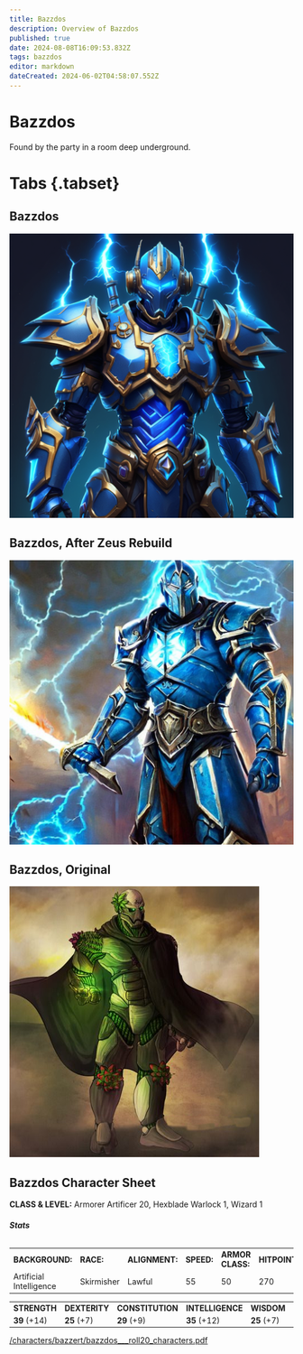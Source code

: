 ```yaml
---
title: Bazzdos
description: Overview of Bazzdos
published: true
date: 2024-08-08T16:09:53.832Z
tags: bazzdos
editor: markdown
dateCreated: 2024-06-02T04:58:07.552Z
---
```


# Bazzdos

Found by the party in a room deep underground.

# Tabs {.tabset}
## Bazzdos
![spoops_icon.png](/characters/bazzert/img3.png)
## Bazzdos, After Zeus Rebuild
![Zeus Rebuilt Bazzdos](/characters/bazzert/img2.png)
## Bazzdos, Original
![Founder Bazzdos](/characters/bazzert/img1.png)

## Bazzdos Character Sheet

**CLASS & LEVEL:** Armorer Artificer 20, Hexblade Warlock 1, Wizard 1

###### **Stats**

|     |     |     |     |     |     |     |
| --- | --- | --- | --- | --- | --- | --- |
| **BACKGROUND:** | **RACE:** | **ALIGNMENT:** | **SPEED:** | **ARMOR CLASS:** | **HITPOINTS:** | **INITIATIVE:** |
| Artificial Intelligence | Skirmisher | Lawful | 55  | 50  | 270 | 7.25 |

|     |     |     |     |     |     |
| --- | --- | --- | --- | --- | --- |
| **STRENGTH** | **DEXTERITY** | **CONSTITUTION** | **INTELLIGENCE** | **WISDOM** | **CHARISMA** |
| **39** (+14) | **25** (+7) | **29** (+9) | **35** (+12) | **25** (+7) | **25** (+7) |

[/characters/bazzert/bazzdos\_\_\_roll20\_characters.pdf](/characters/bazzert/bazzdos___roll20_characters.pdf)